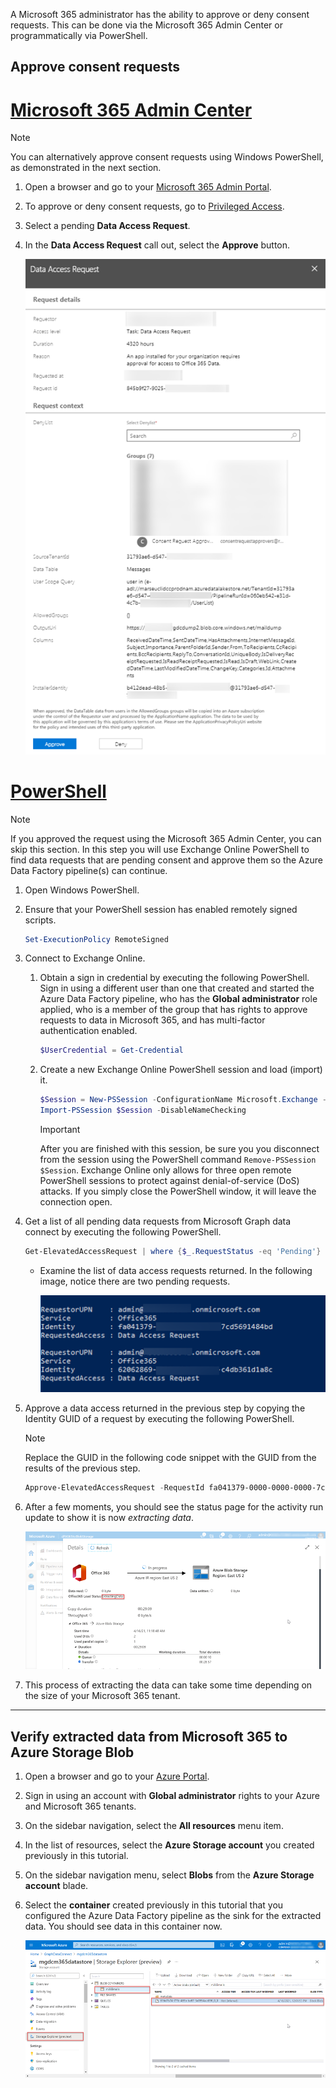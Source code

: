 <!-- markdownlint-disable MD002 MD041 -->

A Microsoft 365 administrator has the ability to approve or deny consent requests. This can be done via the Microsoft 365 Admin Center or programmatically via PowerShell.

## Approve consent requests

# [Microsoft 365 Admin Center](#tab/Microsoft365)

> [!NOTE]
> You can alternatively approve consent requests using Windows PowerShell, as demonstrated in the next section.

1. Open a browser and go to your [Microsoft 365 Admin Portal](https://admin.microsoft.com).

1. To approve or deny consent requests, go to [Privileged Access](https://portal.office.com/adminportal/home#/Settings/PrivilegedAccess).

1. Select a pending **Data Access Request**.

1. In the **Data Access Request** call out, select the **Approve** button.

    ![A screenshot showing a data access request pending consent approval in the Microsoft 365 admin center.](images/data-connect-m365-approve.png)

# [PowerShell](#tab/PowerShell)

> [!NOTE]
> If you approved the request using the Microsoft 365 Admin Center, you can skip this section.
> In this step you will use Exchange Online PowerShell to find data requests that are pending consent and approve them so the Azure Data Factory pipeline(s) can continue.

1. Open Windows PowerShell.
1. Ensure that your PowerShell session has enabled remotely signed scripts.

    ```powershell
    Set-ExecutionPolicy RemoteSigned
    ```

1. Connect to Exchange Online.

    1. Obtain a sign in credential by executing the following PowerShell. Sign in using a different user than one that created and started the Azure Data Factory pipeline, who has the **Global administrator** role applied, who is a member of the group that has rights to approve requests to data in Microsoft 365, and has multi-factor authentication enabled.

        ```powershell
        $UserCredential = Get-Credential
        ```

    1. Create a new Exchange Online PowerShell session and load (import) it.

        ```powershell
        $Session = New-PSSession -ConfigurationName Microsoft.Exchange -ConnectionUri https://ps.protection.outlook.com/powershell-liveid/ -Credential $UserCredential -Authentication Basic -AllowRedirection
        Import-PSSession $Session -DisableNameChecking
        ```

        > [!IMPORTANT]
        > After you are finished with this session, be sure you you disconnect from the session using the PowerShell command `Remove-PSSession $Session`. Exchange Online only allows for three open remote PowerShell sessions to protect against denial-of-service (DoS) attacks. If you simply close the PowerShell window, it will leave the connection open.

1. Get a list of all pending data requests from Microsoft Graph data connect by executing the following PowerShell.

    ```powershell
    Get-ElevatedAccessRequest | where {$_.RequestStatus -eq 'Pending'} | select RequestorUPN, Service, Identity, RequestedAccess | fl
    ```

    - Examine the list of data access requests returned. In the following image, notice there are two pending requests.

        ![A screenshot showing a list of pending requests formatted as a list in a PowerShell console.](images/data-connect-ps-pending-requests.png)

1. Approve a data access returned in the previous step by copying the Identity GUID of a request by executing the following PowerShell.

    > [!NOTE]
    > Replace the GUID in the following code snippet with the GUID from the results of the previous step.

    ```powershell
    Approve-ElevatedAccessRequest -RequestId fa041379-0000-0000-0000-7cd5691484bd -Comment 'approval request granted'
    ```

1. After a few moments, you should see the status page for the activity run update to show it is now _extracting data_.

    ![A screenshot showing the Azure portal UI for the Data Factory service where the load status is now showing as "Extracting data".](images/data-connect-adf-extraction-approved.png)

1. This process of extracting the data can take some time depending on the size of your Microsoft 365 tenant.

---

## Verify extracted data from Microsoft 365 to Azure Storage Blob

1. Open a browser and go to your [Azure Portal](https://portal.azure.com/).

1. Sign in using an account with **Global administrator** rights to your Azure and Microsoft 365 tenants.

1. On the sidebar navigation, select the **All resources** menu item.

1. In the list of resources, select the **Azure Storage account** you created previously in this tutorial.

1. On the sidebar navigation menu, select **Blobs** from the **Azure Storage account** blade.

1. Select the **container** created previously in this tutorial that you configured the Azure Data Factory pipeline as the sink for the extracted data. You should see data in this container now.

    ![A screenshot showing the Azure portal UI for the Storage account service. It is showing the container where the extracted data is being stored.](images/data-connect-adf-extracted-data-in-blob.png)
